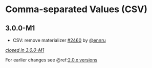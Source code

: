 # Comma-separated Values (CSV)

## 3.0.0-M1

- CSV: remove materializer [#2460](https://github.com/akka/alpakka/issues/2460) by [@ennru](https://github.com/ennru)

[*closed in 3.0.0-M1*](https://github.com/akka/alpakka/issues?q=is%3Aclosed+milestone%3A3.0.0-M1+label%3Ap%3Acsv)

For earlier changes see @ref:[2.0.x versions](../2.0.x/csv.md)
